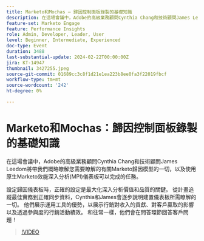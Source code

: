 ```yaml
---
title: Marketo和Mochas — 歸因控制面板錄製的基礎知識
description: 在這場會議中，Adobe的高級業務顧問Cynthia Chang和技術顧問James Leedom將帶我們概略瞭解您需要瞭解的有關Marketo歸因模型的一切，以及使用原生Marketo效能深入分析(MPI)儀表板可以完成的任務。 設定歸因儀表板時，正確的設定是最大化深入分析價值和品質的關鍵。 從計畫追蹤最佳實務到正確同步資料，Cynthia和James會逐步說明建置儀表板所需瞭解的一切。 他們展示運用工具的優勢，以展示行銷對收入的貢獻、對客戶贏取的影響以及透過參與度的行銷活動績效。 和往常一樣，他們會在問答環節回答客戶問題！
feature-set: Marketo Engage
feature: Performance Insights
role: Admin, Developer, Leader, User
level: Beginner, Intermediate, Experienced
doc-type: Event
duration: 3488
last-substantial-update: 2024-02-22T00:00:00Z
jira: KT-14947
thumbnail: 3427255.jpeg
source-git-commit: 01689cc3c8f1d21e1ea223b8ee0fa3f22019fbcf
workflow-type: tm+mt
source-wordcount: '242'
ht-degree: 0%

---
```



# Marketo和Mochas：歸因控制面板錄製的基礎知識

在這場會議中，Adobe的高級業務顧問Cynthia Chang和技術顧問James Leedom將帶我們概略瞭解您需要瞭解的有關Marketo歸因模型的一切，以及使用原生Marketo效能深入分析(MPI)儀表板可以完成的任務。

設定歸因儀表板時，正確的設定是最大化深入分析價值和品質的關鍵。 從計畫追蹤最佳實務到正確同步資料，Cynthia和James會逐步說明建置儀表板所需瞭解的一切。 他們展示運用工具的優勢，以展示行銷對收入的貢獻、對客戶贏取的影響以及透過參與度的行銷活動績效。 和往常一樣，他們會在問答環節回答客戶問題！

>[!VIDEO](https://video.tv.adobe.com/v/3427255/?learn=on)
